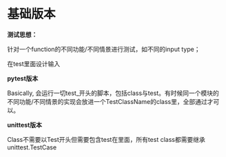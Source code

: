 # 基础版本

**测试思想：**

针对一个function的不同功能/不同情景进行测试，如不同的input type；

在test里面设计输入



**pytest版本**

Basically, 会运行一切test_开头的脚本，包括class与test。有时候同一个模块的不同功能/不同情景的实现会放进一个TestClassName的class里，全部通过才可以。

**unittest版本**

Class不需要以Test开头但需要包含test在里面，所有test class都需要继承unittest.TestCase

